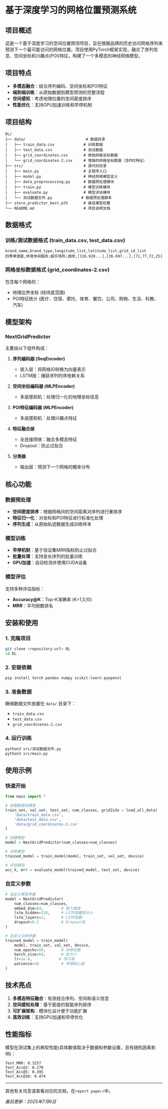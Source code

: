 # 基于深度学习的网格位置预测系统

## 项目概述

这是一个基于深度学习的空间位置预测项目，旨在根据品牌的历史访问网格序列来预测下一个最可能访问的网格位置。项目使用PyTorch框架实现，融合了序列信息、空间坐标和兴趣点(POI)特征，构建了一个多模态的神经网络模型。

## 项目特点

- **多模态融合**：结合序列编码、空间坐标和POI特征
- **端到端训练**：从原始数据到模型预测的完整流程
- **空间感知**：考虑地理位置的空间密度排序
- **性能优化**：支持GPU加速训练和早停机制

## 项目结构

```
DL/
├── data/                           # 数据目录
│   ├── train_data.csv             # 训练数据
│   ├── test_data.csv              # 测试数据
│   ├── grid_coordinates.csv       # 原始网格坐标数据
│   └── grid_coordinates-2.csv     # 增强的网格坐标数据（含POI特征）
├── src/                           # 源代码目录
│   ├── main.py                    # 主程序入口
│   ├── model.py                   # 神经网络模型定义
│   ├── data_preprocessing.py      # 数据预处理模块
│   ├── train.py                   # 模型训练模块
│   ├── evaluate.py                # 模型评估模块
│   └── 测试数据文件.py             # 数据预处理脚本
├── store_predictor_best.pth       # 最佳模型权重
└── README.md                      # 项目说明文档
```

## 数据格式

### 训练/测试数据格式 (train_data.csv, test_data.csv)
```csv
brand_name,brand_type,longitude_list,latitude_list,grid_id_list
四季啤酒屋,体育休闲服务;娱乐场所;酒吧,[116.928...],[36.697...],[71,77,72,25]
```

### 网格坐标数据格式 (grid_coordinates-2.csv)
包含每个网格的：
- 地理边界坐标 (经纬度范围)
- POI特征统计 (医疗、住宿、摩托、体育、餐饮、公司、购物、生活、科教、汽车)

## 模型架构

### NextGridPredictor
主要由以下组件构成：

1. **序列编码器 (SeqEncoder)**
   - 嵌入层：将网格ID转换为向量表示
   - LSTM层：捕获序列时序依赖关系

2. **空间坐标编码器 (MLPEncoder)**
   - 多层感知机：处理归一化的地理坐标信息

3. **POI特征编码器 (MLPEncoder)**
   - 多层感知机：处理兴趣点特征

4. **特征融合层**
   - 全连接网络：融合多模态特征
   - Dropout：防止过拟合

5. **分类器**
   - 输出层：预测下一个网格的概率分布

## 核心功能

### 数据预处理
- **空间密度排序**：根据网格间的空间距离对序列进行重排序
- **特征归一化**：对坐标和POI特征进行标准化处理
- **序列生成**：从原始轨迹数据生成训练样本

### 模型训练
- **早停机制**：基于验证集MRR指标防止过拟合
- **批量处理**：支持变长序列的批量训练
- **GPU加速**：自动检测并使用CUDA设备

### 模型评估
支持多种评估指标：
- **Accuracy@K**：Top-K准确率 (K=1,5,10)
- **MRR**：平均倒数排名

## 安装和使用

### 1. 克隆项目
```bash
git clone <repository-url> DL
cd DL
```

### 2. 安装依赖
```bash
pip install torch pandas numpy scikit-learn pyopenxl 
```

### 3. 准备数据
确保数据文件放置在 `data/` 目录下：
- `train_data.csv`
- `test_data.csv`
- `grid_coordinates-2.csv`

### 4. 运行训练
```bash
python3 src/测试数据文件.py
python3 src/main.py
```

## 使用示例

### 快速开始
```python
from main import *

# 加载数据和模型
train_set, val_set, test_set, num_classes, grid2idx = load_all_data(
    'data/train_data.csv', 
    'data/test_data.csv', 
    'data/grid_coordinates-2.csv'
)

# 创建模型
model = NextGridPredictor(num_classes=num_classes)

# 训练模型
trained_model = train_model(model, train_set, val_set, device)

# 评估模型
acc_k, mrr = evaluate_model(trained_model, test_set, device)
```

### 自定义参数
```python
# 自定义模型参数
model = NextGridPredictor(
    num_classes=num_classes,
    embed_dim=64,        # 嵌入维度
    lstm_hidden=128,     # LSTM隐藏层大小
    lstm_layers=2,       # LSTM层数
    dropout=0.2          # Dropout率
)

# 自定义训练参数
trained_model = train_model(
    model, train_set, val_set, device,
    num_epochs=50,       # 训练轮数
    batch_size=64,       # 批大小
    lr=1e-4,            # 学习率
    patience=10          # 早停耐心值
)
```

## 技术亮点

1. **多模态特征融合**：有效结合序列、空间和语义信息
2. **空间感知处理**：基于密度的智能序列排序
3. **可扩展架构**：模块化设计便于功能扩展
4. **高效训练**：支持GPU加速和早停优化

## 性能指标

模型在测试集上的典型性能(具体数值取决于数据和参数设置，且有随机因素影响)：

```text
Test_MRR: 0.3257
Test_Acc@1: 0.270
Test_Acc@5: 0.395
Test_Acc@10: 0.474
```

---

其他有关讯息请查看对应的文档，在`report paper/`中。

*最后更新：2025年7月6日*
